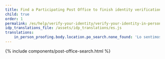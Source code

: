 ```yaml
---
title: Find a Participating Post Office to finish identity verification
child: true
order: 1
permalink: /es/help/verify-your-identity/verify-your-identity-in-person/find-a-participating-post-office/
idp_translations_file: /assets/idp_translations/es.js
translations:
    in_person_proofing.body.location.po_search.none_found: 'Lo sentimos, no hay Oficinas de Correos participantes en un radio de 50 millas de la %{address}'
---
```


{% include components/post-office-search.html %}
